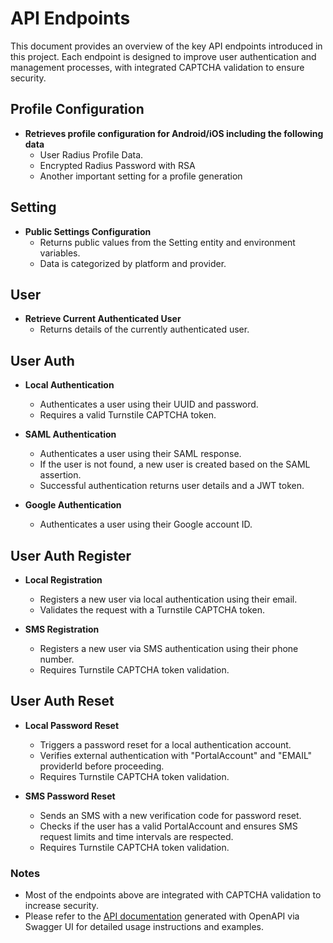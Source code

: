# API Endpoints

This document provides an overview of the key API endpoints introduced in this project. Each endpoint is designed to
improve user authentication and management processes, with integrated CAPTCHA validation to ensure security.

## Profile Configuration
- **Retrieves profile configuration for Android/iOS including the following data**
  - User Radius Profile Data.
  - Encrypted Radius Password with RSA
  - Another important setting for a profile generation

## Setting

- **Public Settings Configuration**
    - Returns public values from the Setting entity and environment variables.
    - Data is categorized by platform and provider.

## User

- **Retrieve Current Authenticated User**
    - Returns details of the currently authenticated user.

## User Auth

- **Local Authentication**
    - Authenticates a user using their UUID and password.
    - Requires a valid Turnstile CAPTCHA token.

- **SAML Authentication**
    - Authenticates a user using their SAML response.
    - If the user is not found, a new user is created based on the SAML assertion.
    - Successful authentication returns user details and a JWT token.

- **Google Authentication**
    - Authenticates a user using their Google account ID.

## User Auth Register

- **Local Registration**
    - Registers a new user via local authentication using their email.
    - Validates the request with a Turnstile CAPTCHA token.

- **SMS Registration**
    - Registers a new user via SMS authentication using their phone number.
    - Requires Turnstile CAPTCHA token validation.

## User Auth Reset

- **Local Password Reset**
    - Triggers a password reset for a local authentication account.
    - Verifies external authentication with "PortalAccount" and "EMAIL" providerId before proceeding.
    - Requires Turnstile CAPTCHA token validation.

- **SMS Password Reset**
    - Sends an SMS with a new verification code for password reset.
    - Checks if the user has a valid PortalAccount and ensures SMS request limits and time intervals are respected.
    - Requires Turnstile CAPTCHA token validation.

### Notes

- Most of the endpoints above are integrated with CAPTCHA validation to increase security.
- Please refer to the [API documentation](docs/index.html) generated with OpenAPI via Swagger UI for detailed usage
  instructions and examples.
